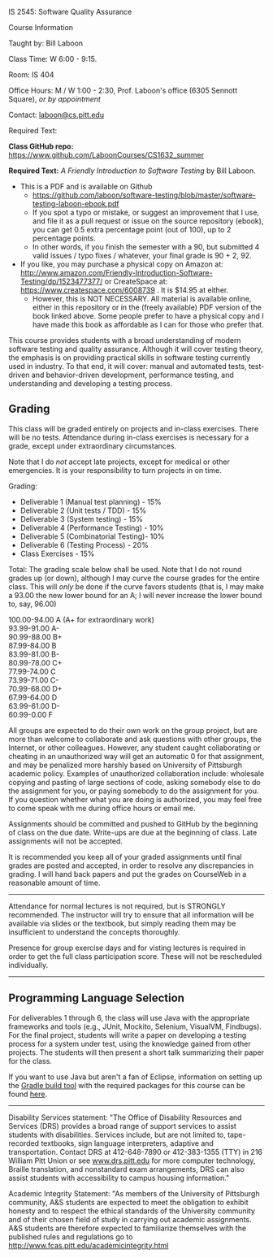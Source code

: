 IS 2545: Software Quality Assurance

Course Information

Taught by: Bill Laboon

Class Time: W 6:00 - 9:15.

Room: IS 404

Office Hours: M / W 1:00 - 2:30, Prof. Laboon's office (6305 Sennott Square), _or by appointment_

Contact: laboon@cs.pitt.edu

Required Text:

**Class GitHub repo:** https://www.github.com/LaboonCourses/CS1632_summer

**Required Text:** _A Friendly Introduction to Software Testing_ by Bill Laboon.
* This is a PDF and is available on Github
  * https://github.com/laboon/software-testing/blob/master/software-testing-laboon-ebook.pdf
  * If you spot a typo or mistake, or suggest an improvement that I use, and file it as a pull request or issue on the source repository (ebook), you can get 0.5 extra percentage point (out of 100), up to 2 percentage points.
  * In other words, if you finish the semester with a 90, but submitted 4 valid issues / typo fixes / whatever, your final grade is 90 + 2, 92.
* If you like, you may purchase a physical copy on Amazon at: http://www.amazon.com/Friendly-Introduction-Software-Testing/dp/1523477377/ or CreateSpace at: https://www.createspace.com/6008739 .  It is $14.95 at either.
  * However, this is NOT NECESSARY.  All material is available online, either in this repository or in the (freely available) PDF version of the book linked above.  Some people prefer to have a physical copy and I have made this book as affordable as I can for those who prefer that.

This course provides students with a broad understanding of modern software testing and quality assurance. Although it will cover testing theory, the emphasis is on providing practical skills in software testing currently used in industry. To that end, it will cover: manual and automated tests, test-driven and behavior-driven development, performance testing, and understanding and developing a testing process.

## Grading

This class will be graded entirely on projects and in-class exercises.  There will be no tests.  Attendance during in-class exercises is necessary for a grade, except under extraordinary circumstances.

Note that I do *not* accept late projects, except for medical or other emergencies.  It is your responsibility to turn projects in on time.

Grading:
  * Deliverable 1 (Manual test planning) - 15%
  * Deliverable 2 (Unit tests / TDD) - 15%
  * Deliverable 3 (System testing) - 15%
  * Deliverable 4 (Performance Testing) - 10%
  * Deliverable 5 (Combinatorial Testing)- 10%
  * Deliverable 6 (Testing Process) - 20%
* Class Exercises - 15%

Total: The grading scale below shall be used. Note that I do not round grades up (or down), although I may curve the course grades for the entire class.  This will _only_ be done if the curve favors students (that is, I may make a 93.00 the new lower bound for an A; I will never increase the lower bound to, say, 96.00)

100.00-94.00 A (A+ for extraordinary work)  
93.99-91.00	 A-  
90.99-88.00	 B+  
87.99-84.00	 B  
83.99-81.00	 B-  
80.99-78.00	 C+  
77.99-74.00	 C  
73.99-71.00	 C-  
70.99-68.00	 D+  
67.99-64.00	 D  
63.99-61.00	 D-  
60.99-0.00	 F  


All groups are expected to do their own work on the group project, but are more than welcome to collaborate and ask questions with other groups, the Internet, or other colleagues.  However, any student caught collaborating or cheating in an unauthorized way will get an automatic 0 for that assignment, and may be penalized more harshly based on University of Pittsburgh academic policy.  Examples of unauthorized collaboration include: wholesale copying and pasting of large sections of code, asking somebody else to do the assignment for you, or paying somebody to do the assignment for you.  If you question whether what you are doing is authorized, you may feel free to come speak with me during office hours or email me.

Assignments should be committed and pushed to GitHub by the beginning of class on the due date.  Write-ups are due at the beginning of class. Late assignments will not be accepted.

It is recommended you keep all of your graded assignments until final grades are posted and accepted, in order to resolve any discrepancies in grading.  I will hand back papers and put the grades on CourseWeb in a reasonable amount of time.

****

Attendance for normal lectures is not required, but is STRONGLY recommended.  The instructor will try to ensure that all information will be available via slides or the textbook, but simply reading them may be insufficient to understand the concepts thoroughly.

Presence for group exercise days and for visting lectures is required in order to get the full class participation score.  These will not be rescheduled individually.

****

## Programming Language Selection

For deliverables 1 through 6, the class will use Java with the appropriate frameworks and tools (e.g., JUnit, Mockito, Selenium, VisualVM, Findbugs).  For the final project, students will write a paper on developing a testing process for a system under test, using the knowledge gained from other projects.  The students will then present a short talk summarizing their paper for the class.

If you want to use Java but aren't a fan of Eclipse, information on setting up the [Gradle build tool](https://gradle.org/) with the required packages for this course can be found [here](https://gist.github.com/alexlafroscia/c6757de349b27e34eff6).  

****

Disability Services statement: "The Office of Disability Resources and
Services (DRS) provides a broad range of support services to assist
students with disabilities. Services include, but are not limited to,
tape-recorded textbooks, sign language interpreters, adaptive and
transportation. Contact DRS at 412-648-7890 or 412-383-1355 (TTY) in
216 William Pitt Union or see www.drs.pitt.edu for more computer
technology, Braille translation, and nonstandard exam arrangements,
DRS can also assist students with accessibility to campus housing
information."

Academic Integrity Statement: "As members of the University of
Pittsburgh community, A&S students are expected to meet the obligation
to exhibit honesty and to respect the ethical standards of the
University community and of their chosen field of study in carrying
out academic assignments. A&S students are therefore expected to
familiarize themselves with the published rules and regulations go to
http://www.fcas.pitt.edu/academicintegrity.html

